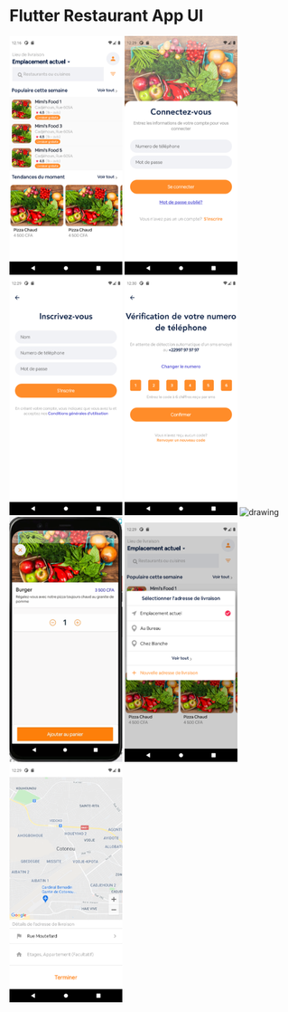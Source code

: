 # Flutter Restaurant App UI

<img src="./screenshots/Home.png" alt="drawing" width="200"/>
<img src="./screenshots/Login.png" alt="drawing" width="200"/>
<img src="./screenshots/Register.png" alt="drawing" width="200"/>
<img src="./screenshots/Enter_Code.png" alt="drawing" width="200"/>
<img src="./screenshots/Restaurant_Menu.gif" alt="drawing" width="200"/>
<img src="./screenshots/Food-Detail.gif" alt="drawing" width="200"/>
<img src="./screenshots/Select_Address.png" alt="drawing" width="200"/>
<img src="./screenshots/Map.png" alt="drawing" width="200"/>
